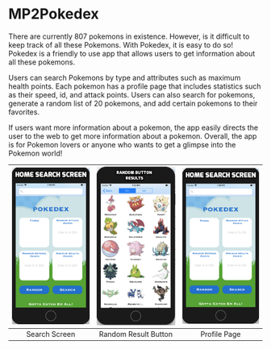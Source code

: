 # MP2Pokedex

There are currently 807 pokemons in existence. However, is it difficult to keep track of all these Pokemons. With Pokedex, it is easy to do so! Pokedex is a friendly to use app that allows users to get information about all these pokemons.

Users can search Pokemons by type and attributes such as maximum health points. Each pokemon has a profile page that includes statistics such as their speed, id, and attack points. Users can also search for pokemons, generate a random list of 20 pokemons, and add certain pokemons to their favorites.

If users want more information about a pokemon, the app easily directs the user to the web to get more information about a pokemon. Overall, the app is for Pokemon lovers or anyone who wants to get a glimpse into the Pokemon world!

| <img src="screenshots/Pokedex1.png" width="200">        | <img src="screenshots/Pokedex2.png" width="200">           | <img src="screenshots/Pokedex1.png" width="200">  |
| :-------------: | :-------------: | :-------------: |
| Search Screen | Random Result Button | Profile Page |
